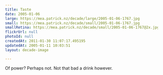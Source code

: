 ```yaml
---
title: Taste
date: 2005-01-06
large: https://mea.patrick.nz/decade/large/2005-01-06-1767.jpg
small: https://mea.patrick.nz/decade/small/2005-01-06-1767.jpg
smallRetina: https://mea.patrick.nz/decade/small/2005-01-06-1767@2x.jpg
flickrUrl: null
photoId: null
createdAt: 2011-01-30 11:07:17.495195
updatedAt: 2005-01-11 10:03:51
layout: decade-image

---
```

Of power? Perhaps not. Not that bad a drink however.
